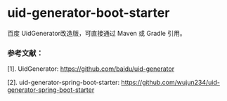 # uid-generator-boot-starter

百度 UidGenerator改造版，可直接通过 Maven 或 Gradle 引用。

### 参考文献：

[1]. UidGenerator: https://github.com/baidu/uid-generator

[2]. uid-generator-spring-boot-starter: https://github.com/wujun234/uid-generator-spring-boot-starter
